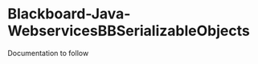 Blackboard-Java-WebservicesBBSerializableObjects
================================================

Documentation to follow